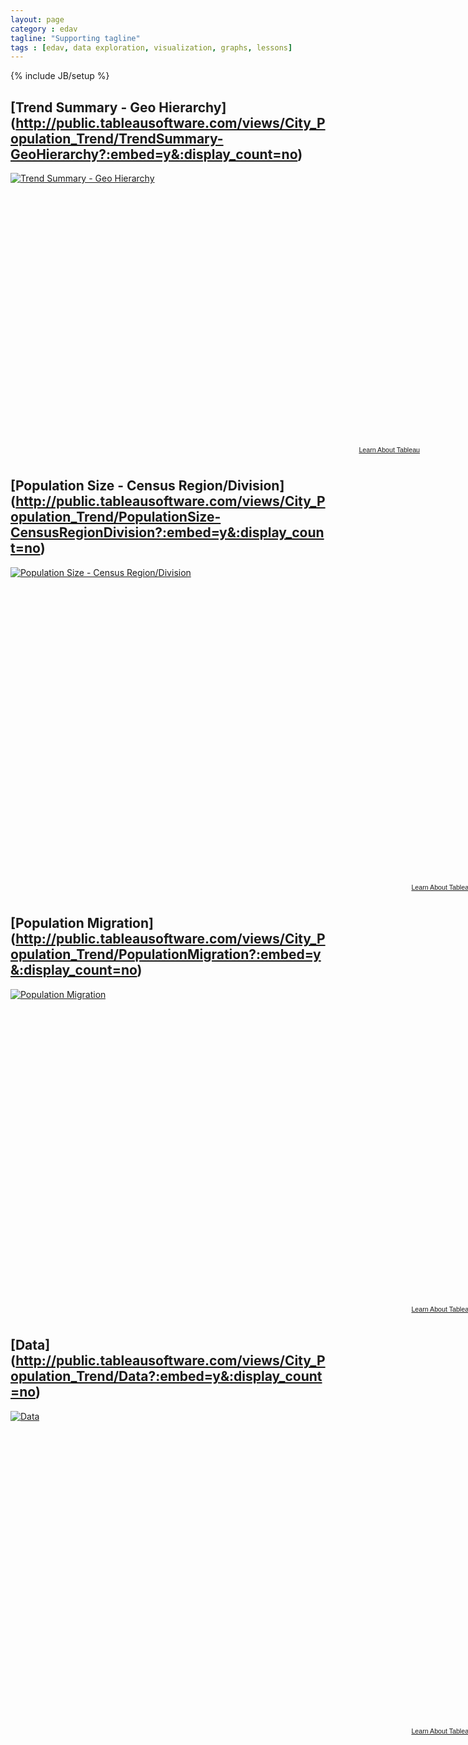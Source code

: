 ```yaml
---
layout: page
category : edav
tagline: "Supporting tagline"
tags : [edav, data exploration, visualization, graphs, lessons]
---
```

{% include JB/setup %}


## [Trend Summary - Geo Hierarchy] (http://public.tableausoftware.com/views/City_Population_Trend/TrendSummary-GeoHierarchy?:embed=y&:display_count=no)
<script type='text/javascript' src='http://public.tableausoftware.com/javascripts/api/viz_v1.js'></script><div class='tableauPlaceholder' style='width: 663px; height: 437px;'><noscript><a href='null'><img alt='Trend Summary - Geo Hierarchy ' src='http:&#47;&#47;public.tableausoftware.com&#47;static&#47;images&#47;Ci&#47;City_Population_Trend&#47;TrendSummary-GeoHierarchy&#47;1_rss.png' style='border: none' /></a></noscript><object class='tableauViz' width='663' height='437' style='display:none;'><param name='host_url' value='http%3A%2F%2Fpublic.tableausoftware.com%2F' /> <param name='site_root' value='' /><param name='name' value='City_Population_Trend&#47;TrendSummary-GeoHierarchy' /><param name='tabs' value='no' /><param name='toolbar' value='yes' /><param name='static_image' value='http:&#47;&#47;public.tableausoftware.com&#47;static&#47;images&#47;Ci&#47;City_Population_Trend&#47;TrendSummary-GeoHierarchy&#47;1.png' / > <param name='animate_transition' value='yes' /><param name='display_static_image' value='yes' /><param name='display_spinner' value='yes' /><param name='display_overlay' value='yes' /><param name='display_count' value='yes' /></object></div><div style='width:663px;height:22px;padding:0px 10px 0px 0px;color:black;font:normal 8pt verdana,helvetica,arial,sans-serif;'><div style='float:right; padding-right:8px;'><a href='http://www.tableausoftware.com/public/about-tableau-products?ref=http://public.tableausoftware.com/views/City_Population_Trend/TrendSummary-GeoHierarchy' target='_blank'>Learn About Tableau</a></div></div>


## [Population Size - Census Region/Division] (http://public.tableausoftware.com/views/City_Population_Trend/PopulationSize-CensusRegionDivision?:embed=y&:display_count=no)
<script type='text/javascript' src='http://public.tableausoftware.com/javascripts/api/viz_v1.js'></script><div class='tableauPlaceholder' style='width: 747px; height: 506px;'><noscript><a href='null'><img alt='Population Size - Census Region&#47;Division ' src='http:&#47;&#47;public.tableausoftware.com&#47;static&#47;images&#47;Ci&#47;City_Population_Trend&#47;PopulationSize-CensusRegionDivision&#47;1_rss.png' style='border: none' /></a></noscript><object class='tableauViz' width='747' height='506' style='display:none;'><param name='host_url' value='http%3A%2F%2Fpublic.tableausoftware.com%2F' /> <param name='site_root' value='' /><param name='name' value='City_Population_Trend&#47;PopulationSize-CensusRegionDivision' /><param name='tabs' value='no' /><param name='toolbar' value='yes' /><param name='static_image' value='http:&#47;&#47;public.tableausoftware.com&#47;static&#47;images&#47;Ci&#47;City_Population_Trend&#47;PopulationSize-CensusRegionDivision&#47;1.png' / > <param name='animate_transition' value='yes' /><param name='display_static_image' value='yes' /><param name='display_spinner' value='yes' /><param name='display_overlay' value='yes' /><param name='display_count' value='yes' /></object></div><div style='width:747px;height:22px;padding:0px 10px 0px 0px;color:black;font:normal 8pt verdana,helvetica,arial,sans-serif;'><div style='float:right; padding-right:8px;'><a href='http://www.tableausoftware.com/public/about-tableau-products?ref=http://public.tableausoftware.com/views/City_Population_Trend/PopulationSize-CensusRegionDivision' target='_blank'>Learn About Tableau</a></div></div>


## [Population Migration] (http://public.tableausoftware.com/views/City_Population_Trend/PopulationMigration?:embed=y&:display_count=no)
<script type='text/javascript' src='http://public.tableausoftware.com/javascripts/api/viz_v1.js'></script><div class='tableauPlaceholder' style='width: 747px; height: 506px;'><noscript><a href='null'><img alt='Population Migration ' src='http:&#47;&#47;public.tableausoftware.com&#47;static&#47;images&#47;Ci&#47;City_Population_Trend&#47;PopulationMigration&#47;1_rss.png' style='border: none' /></a></noscript><object class='tableauViz' width='747' height='506' style='display:none;'><param name='host_url' value='http%3A%2F%2Fpublic.tableausoftware.com%2F' /> <param name='site_root' value='' /><param name='name' value='City_Population_Trend&#47;PopulationMigration' /><param name='tabs' value='no' /><param name='toolbar' value='yes' /><param name='static_image' value='http:&#47;&#47;public.tableausoftware.com&#47;static&#47;images&#47;Ci&#47;City_Population_Trend&#47;PopulationMigration&#47;1.png' / > <param name='animate_transition' value='yes' /><param name='display_static_image' value='yes' /><param name='display_spinner' value='yes' /><param name='display_overlay' value='yes' /><param name='display_count' value='yes' /></object></div><div style='width:747px;height:22px;padding:0px 10px 0px 0px;color:black;font:normal 8pt verdana,helvetica,arial,sans-serif;'><div style='float:right; padding-right:8px;'><a href='http://www.tableausoftware.com/public/about-tableau-products?ref=http://public.tableausoftware.com/views/City_Population_Trend/PopulationMigration' target='_blank'>Learn About Tableau</a></div></div>

## [Data] (http://public.tableausoftware.com/views/City_Population_Trend/Data?:embed=y&:display_count=no)
<script type='text/javascript' src='http://public.tableausoftware.com/javascripts/api/viz_v1.js'></script><div class='tableauPlaceholder' style='width: 747px; height: 506px;'><noscript><a href='null'><img alt='Data ' src='http:&#47;&#47;public.tableausoftware.com&#47;static&#47;images&#47;Ci&#47;City_Population_Trend&#47;Data&#47;1_rss.png' style='border: none' /></a></noscript><object class='tableauViz' width='747' height='506' style='display:none;'><param name='host_url' value='http%3A%2F%2Fpublic.tableausoftware.com%2F' /> <param name='site_root' value='' /><param name='name' value='City_Population_Trend&#47;Data' /><param name='tabs' value='no' /><param name='toolbar' value='yes' /><param name='static_image' value='http:&#47;&#47;public.tableausoftware.com&#47;static&#47;images&#47;Ci&#47;City_Population_Trend&#47;Data&#47;1.png' / > <param name='animate_transition' value='yes' /><param name='display_static_image' value='yes' /><param name='display_spinner' value='yes' /><param name='display_overlay' value='yes' /><param name='display_count' value='yes' /></object></div><div style='width:747px;height:22px;padding:0px 10px 0px 0px;color:black;font:normal 8pt verdana,helvetica,arial,sans-serif;'><div style='float:right; padding-right:8px;'><a href='http://www.tableausoftware.com/public/about-tableau-products?ref=http://public.tableausoftware.com/views/City_Population_Trend/Data' target='_blank'>Learn About Tableau</a></div></div>
